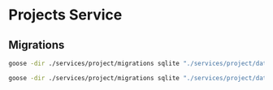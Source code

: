 # Projects Service

## Migrations

```bash
goose -dir ./services/project/migrations sqlite "./services/project/data/pm.db" up
```

```bash
goose -dir ./services/project/migrations sqlite "./services/project/data/pm.db" down
```
